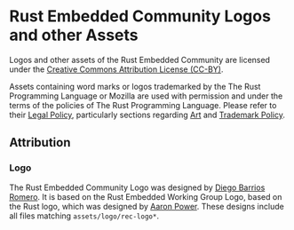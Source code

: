 # Rust Embedded Community Logos and other Assets

Logos and other assets of the Rust Embedded Community are licensed under the [Creative Commons Attribution License (CC-BY)](https://creativecommons.org/licenses/by/4.0/).

Assets containing word marks or logos trademarked by the The Rust Programming Language or Mozilla are used with permission and under the terms of the policies of The Rust Programming Language. Please refer to their [Legal Policy], particularly sections regarding [Art] and [Trademark Policy].

[Legal Policy]: https://www.rust-lang.org/id-ID/legal.html
[Art]: https://www.rust-lang.org/id-ID/legal.html#art
[Trademark Policy]: https://www.rust-lang.org/id-ID/legal.html#trademark-policy

## Attribution

### Logo

The Rust Embedded Community Logo was designed by [Diego Barrios Romero]. It is based on the Rust Embedded Working Group Logo, based on the Rust logo, which was designed by [Aaron Power]. These designs include all files matching `assets/logo/rec-logo*`.

[Aaron Power]: https://github.com/Aaronepower
[Diego Barrios Romero]: https://github.com/eldruin
